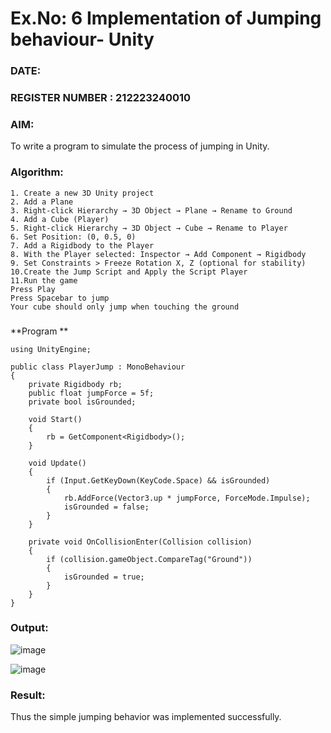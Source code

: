 # Ex.No: 6  Implementation of Jumping  behaviour- Unity
### DATE:                                                                            
### REGISTER NUMBER : 212223240010
### AIM: 
To write a program to simulate the process of jumping in Unity.
### Algorithm:
```
1. Create a new 3D Unity project
2. Add a Plane
3. Right-click Hierarchy → 3D Object → Plane → Rename to Ground
4. Add a Cube (Player)
5. Right-click Hierarchy → 3D Object → Cube → Rename to Player
6. Set Position: (0, 0.5, 0)
7. Add a Rigidbody to the Player
8. With the Player selected: Inspector → Add Component → Rigidbody
9. Set Constraints > Freeze Rotation X, Z (optional for stability)
10.Create the Jump Script and Apply the Script Player
11.Run the game
Press Play
Press Spacebar to jump
Your cube should only jump when touching the ground
```
###
**Program **
```
using UnityEngine;

public class PlayerJump : MonoBehaviour
{
    private Rigidbody rb;
    public float jumpForce = 5f;
    private bool isGrounded;

    void Start()
    {
        rb = GetComponent<Rigidbody>();
    }

    void Update()
    {
        if (Input.GetKeyDown(KeyCode.Space) && isGrounded)
        {
            rb.AddForce(Vector3.up * jumpForce, ForceMode.Impulse);
            isGrounded = false;
        }
    }

    private void OnCollisionEnter(Collision collision)
    {
        if (collision.gameObject.CompareTag("Ground"))
        {
            isGrounded = true;
        }
    }
}
```
### Output:

![image](https://github.com/user-attachments/assets/bfb72d21-f6dc-4935-ab48-4a978272d4cc)


![image](https://github.com/user-attachments/assets/f8838d0d-e3b2-46c5-9a49-7a547e265924)

### Result:
Thus the simple jumping behavior was implemented successfully.
